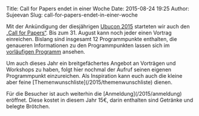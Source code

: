 Title: Call for Papers endet in einer Woche
Date: 2015-08-24 19:25
Author: Sujeevan
Slug: call-for-papers-endet-in-einer-woche

Mit der Ankündigung der diesjährigen [Ubucon
2015](/2015/community-in-touch) starteten wir auch den [„Call for
Papers“](/2015/cfp). Bis zum 31. August kann noch jeder einen Vortrag
einreichen. Bislang sind insgesamt 12 Programmpunkte enthalten, die
genaueren Informationen zu den Programmpunkten lassen sich im
[vorläufigen Programm](/2015/programm) ansehen.

</p>
Um auch dieses Jahr ein breitgefächertes Angebot an Vorträgen und
Workshops zu haben, folgt hier nochmal der Aufruf seinen eigenen
Programmpunkt einzureichen. Als Inspiration kann euch auch die kleine
aber feine [Themenwunschliste](/2015/themenwunschliste) dienen.

</p>
Für die Besucher ist auch weiterhin die [Anmeldung](/2015/anmeldung)
eröffnet. Diese kostet in diesem Jahr 15€, darin enthalten sind Getränke
und belegte Brötchen.

</p>

